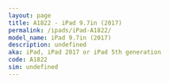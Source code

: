 ```yaml
---
layout: page
title: A1822 - iPad 9.7in (2017)
permalink: /ipads/iPad-A1822/
model_name: iPad 9.7in (2017)
description: undefined
aka: iPad, iPad 2017 or iPad 5th generation
code: A1822
sim: undefined
---
```

